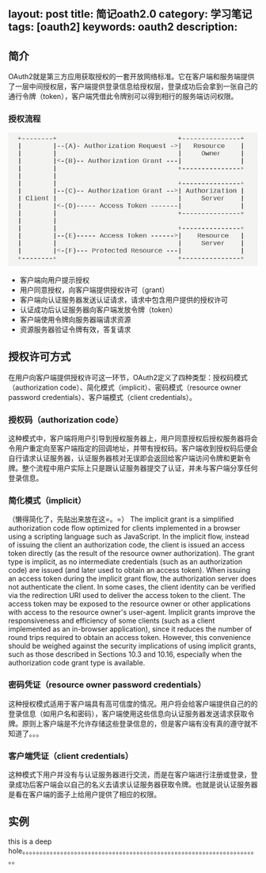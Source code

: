 layout: post
title: 简记oath2.0
category: 学习笔记
tags: [oauth2]
keywords: oauth2
description:
---

## 简介

OAuth2就是第三方应用获取授权的一套开放网络标准。它在客户端和服务端提供了一层中间授权层，客户端提供登录信息给授权层，登录成功后会拿到一张自己的通行令牌（token），客户端凭借此令牌别可以得到相行的服务端访问权限。

### 授权流程

![img](/assets/img/images/2016-04-13-understanding-oauth2_1.png)
* 客户端向用户提示授权
* 用户同意授权，向客户端提供授权许可（grant）
* 客户端向认证服务器发送认证请求，请求中包含用户提供的授权许可
* 认证成功后认证服务器向客户端发放令牌（token）
* 客户端使用令牌向服务器端请求资源
* 资源服务器验证令牌有效，答复请求

## 授权许可方式

在用户向客户端提供授权许可这一环节，OAuth2定义了四种类型：授权码模式（authorization code）、简化模式（implicit）、密码模式（resource owner password credentials）、客户端模式（client credentials）。

### 授权码（authorization code）

这种模式中，客户端将用户引导到授权服务器上，用户同意授权后授权服务器将会令用户重定向至客户端指定的回调地址，并带有授权码。客户端收到授权码后便会自行请求认证服务器，认证服务器核对无误即会返回给客户端访问令牌和更新令牌。整个流程中用户实际上只是跟认证服务器提交了认证，并未与客户端分享任何登录信息。

### 简化模式（implicit）

（懒得简化了，先贴出来放在这=。=）
The implicit grant is a simplified authorization code flow optimized
for clients implemented in a browser using a scripting language such
as JavaScript.  In the implicit flow, instead of issuing the client
an authorization code, the client is issued an access token directly
(as the result of the resource owner authorization).  The grant type
is implicit, as no intermediate credentials (such as an authorization
code) are issued (and later used to obtain an access token).
When issuing an access token during the implicit grant flow, the
authorization server does not authenticate the client.  In some
cases, the client identity can be verified via the redirection URI
used to deliver the access token to the client.  The access token may
be exposed to the resource owner or other applications with access to
the resource owner's user-agent.
Implicit grants improve the responsiveness and efficiency of some
clients (such as a client implemented as an in-browser application),
since it reduces the number of round trips required to obtain an
access token.  However, this convenience should be weighed against
the security implications of using implicit grants, such as those
described in Sections 10.3 and 10.16, especially when the
authorization code grant type is available.

### 密码凭证（resource owner password credentials）

这种授权模式适用于客户端具有高可信度的情况。用户将会给客户端提供自己的的登录信息（如用户名和密码），客户端使用这些信息向认证服务器发送请求获取令牌。原则上客户端是不允许存储这些登录信息的，但是客户端有没有真的遵守就不知道了。。。

### 客户端凭证（client credentials）

这种模式下用户并没有与认证服务器进行交流，而是在客户端进行注册或登录，登录成功后客户端会以自己的名义去请求认证服务器获取令牌。也就是说认证服务器是看在客户端的面子上给用户提供了相应的权限。

## 实例

this is a deep hole。。。。。。。。。。。。。。。。。。。。。。。。。。。。。。。。。。。。。。。。。。。。。。。。。。。。。。。。。。。。。。。。。。。。。


